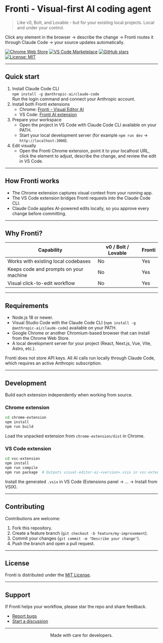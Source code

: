 # Fronti - Visual-first AI coding agent

> Like v0, Bolt, and Lovable - but for your existing local projects. Local and under your control.

Click any element in the browser -> describe the change -> Fronti routes it through Claude Code -> your source updates automatically.

[![Chrome Web Store](https://img.shields.io/chrome-web-store/v/jojjbmgmggenijlkhjeaiodfoggjcjgj?label=Chrome%20Extension)](https://chromewebstore.google.com/detail/visual-editor-ai/jojjbmgmggenijlkhjeaiodfoggjcjgj)
[![VS Code Marketplace](https://img.shields.io/visual-studio-marketplace/v/VisualEditor.visual-editor-ai?label=VS%20Code%20Extension)](https://marketplace.visualstudio.com/items?itemName=VisualEditor.visual-editor-ai)
[![GitHub stars](https://img.shields.io/github/stars/waspdev95/fronti?style=social)](https://github.com/waspdev95/fronti/stargazers)
[![License: MIT](https://img.shields.io/badge/License-MIT-yellow.svg)](https://opensource.org/licenses/MIT)

---

## Quick start

1. Install Claude Code CLI  
   `npm install -g @anthropic-ai/claude-code`  
   Run the login command and connect your Anthropic account.
2. Install both Fronti extensions
   - Chrome: [Fronti - Visual Editor AI](https://chromewebstore.google.com/detail/visual-editor-ai/jojjbmgmggenijlkhjeaiodfoggjcjgj)
   - VS Code: [Fronti AI extension](https://marketplace.visualstudio.com/items?itemName=VisualEditor.visual-editor-ai)
3. Prepare your workspace
   - Open the project in VS Code with Claude Code CLI available on your PATH.
   - Start your local development server (for example `npm run dev` -> `http://localhost:3000`).
4. Edit visually
   - Open the Fronti Chrome extension, point it to your localhost URL, click the element to adjust, describe the change, and review the edit in VS Code.

---

## How Fronti works

- The Chrome extension captures visual context from your running app.
- The VS Code extension bridges Fronti requests into the Claude Code CLI.
- Claude Code applies AI-powered edits locally, so you approve every change before committing.

---

## Why Fronti?

| Capability | v0 / Bolt / Lovable | Fronti |
| --- | --- | --- |
| Works with existing local codebases | No | Yes |
| Keeps code and prompts on your machine | No | Yes |
| Visual click-to-edit workflow | No | Yes |

---

## Requirements

- Node.js 18 or newer.
- Visual Studio Code with the Claude Code CLI (`npm install -g @anthropic-ai/claude-code`) available on your PATH.
- Google Chrome or another Chromium-based browser that can install from the Chrome Web Store.
- A local development server for your project (React, Next.js, Vue, Vite, Astro, etc.).

Fronti does not store API keys. All AI calls run locally through Claude Code, which requires an active Anthropic subscription.

---

## Development

Build each extension independently when working from source.

### Chrome extension

```bash
cd chrome-extension
npm install
npm run build
```

Load the unpacked extension from `chrome-extension/dist` in Chrome.

### VS Code extension

```bash
cd vsc-extension
npm install
npm run compile
npm run package  # Outputs visual-editor-ai-<version>.vsix in vsc-extension/
```

Install the generated `.vsix` in VS Code (Extensions panel -> ... -> Install from VSIX).

---

## Contributing

Contributions are welcome:

1. Fork this repository.
2. Create a feature branch (`git checkout -b feature/my-improvement`).
3. Commit your changes (`git commit -m "Describe your change"`).
4. Push the branch and open a pull request.

---

## License

Fronti is distributed under the [MIT License](LICENSE).

---

## Support

If Fronti helps your workflow, please star the repo and share feedback.

- [Report bugs](https://github.com/waspdev95/fronti/issues)
- [Start a discussion](https://github.com/waspdev95/fronti/discussions)

---

<p align="center">Made with care for developers.</p>
